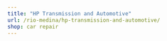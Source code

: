 ```yaml
---
title: "HP Transmission and Automotive"
url: /rio-medina/hp-transmission-and-automotive/
shop: car repair
---
```

